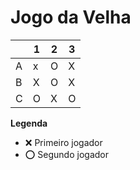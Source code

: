 # Jogo da Velha

|   | 1 | 2 | 3 |
|---|---|---|---|
| A | x   | O  |  X |
| B |  X |  O | X  |
| C |O   | X  | O  |

**Legenda**

- ❌ Primeiro jogador 
- ⭕ Segundo jogador